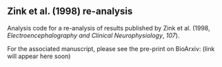 Zink et al. (1998) re-analysis
------------------------------

Analysis code for a re-analysis of results published by Zink et al. 
(1998, _Electroencephalography and Clinical Neurophysiology_, _107_).

For the associated manuscript, please see the pre-print on BioArxiv:
(link will appear here soon)
